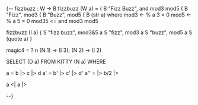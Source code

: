 
{--
fizzbuzz : W -> B
fizzbuzz (W a) =
  { B "Fizz Buzz", and mod3 mod5
  { B "Fizz", mod3
  { B "Buzz", mod5
  { B (str a)
  where
    mod3 <- % a 3 = 0
    mod5 <- % a 5 = 0
    mod35 <= and mod3 mod5

fizzbuzz (I a) {
  S "fizz buzz", mod3&5 a
  S "fizz", mod3 a
  S "buzz", mod5 a
  S (quote a)
}

magic4 = ? n (N 1) -> (I 3); (N 2) -> (I 2)

SELECT (D a) FROM KITTY (N a) WHERE


a = b |> c |> d
a' = b' |> c' |> d'
a'' =
    |> b/2
  |>

a <| a |>





--}
